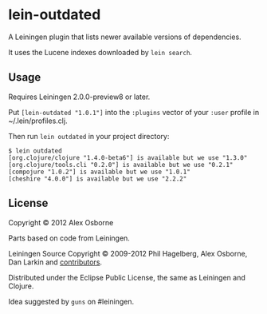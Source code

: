 # lein-outdated

A Leiningen plugin that lists newer available versions of dependencies.

It uses the Lucene indexes downloaded by `lein search`.

## Usage

Requires Leiningen 2.0.0-preview8 or later.

Put `[lein-outdated "1.0.1"]` into the `:plugins` vector of your
`:user` profile in ~/.lein/profiles.clj.

Then run `lein outdated` in your project directory:

    $ lein outdated
    [org.clojure/clojure "1.4.0-beta6"] is available but we use "1.3.0"
    [org.clojure/tools.cli "0.2.0"] is available but we use "0.2.1"
    [compojure "1.0.2"] is available but we use "1.0.1"
    [cheshire "4.0.0"] is available but we use "2.2.2"

## License

Copyright © 2012 Alex Osborne

Parts based on code from Leiningen.

Leiningen Source Copyright © 2009-2012 Phil Hagelberg, Alex Osborne, Dan Larkin and [contributors](https://github.com/technomancy/leiningen/contributors). 

Distributed under the Eclipse Public License, the same as Leiningen and Clojure.

Idea suggested by `guns` on #leiningen.
